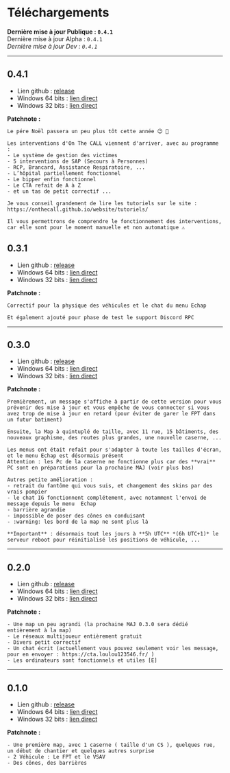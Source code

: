 # Téléchargements

**Dernière mise à jour Publique : `0.4.1`**  
Dernière mise à jour Alpha : `0.4.1`  
*Dernière mise à jour Dev : `0.4.1`*  

---

## 0.4.1  

- Lien github : [release](https://github.com/OnTheCALL/game/releases/tag/v0.4.1)  
- Windows 64 bits : [lien direct](https://github.com/OnTheCALL/game/releases/download/v0.4.1/Alpha.0.4.1._64.23-12-2018.zip)  
- Windows 32 bits : [lien direct](https://github.com/OnTheCALL/game/releases/download/v0.4.1/Alpha.0.4.1.x86.23-12-2018.zip)  

**Patchnote :**  

```
Le pére Noël passera un peu plus tôt cette année 😉 🎄 

Les interventions d'On The CALL viennent d'arriver, avec au programme : 
- Le système de gestion des victimes
- 5 interventions de SAP (Secours à Personnes)
- RCP, Brancard, Assistance Respiratoire, ...
- L’hôpital partiellement fonctionnel
- Le bipper enfin fonctionnel
- Le CTA refait de A à Z
- et un tas de petit correctif ...

Je vous conseil grandement de lire les tutoriels sur le site : https://onthecall.github.io/website/tutoriels/

Il vous permettrons de comprendre le fonctionnement des interventions, car elle sont pour le moment manuelle et non automatique ⚠️ 
```

## 0.3.1

- Lien github : [release](https://github.com/OnTheCALL/game/releases/tag/v0.3.1)  
- Windows 64 bits : [lien direct](https://github.com/OnTheCALL/game/releases/download/v0.3.1/Alpha.0.3.1._64.01-12-2018.zip)  
- Windows 32 bits : [lien direct](https://github.com/OnTheCALL/game/releases/download/v0.3.1/Alpha.0.3.1.x86.01-12-2018.zip)  

**Patchnote :**  

```
Correctif pour la physique des véhicules et le chat du menu Echap

Et également ajouté pour phase de test le support Discord RPC
```

---

## 0.3.0

- Lien github : [release](https://github.com/OnTheCALL/game/releases/tag/v0.3.0)  
- Windows 64 bits : [lien direct](https://github.com/OnTheCALL/game/releases/download/v0.3.0/Alpha.0.3.0._64.01-12-2018.zip)  
- Windows 32 bits : [lien direct](https://github.com/OnTheCALL/game/releases/download/v0.3.0/Alpha.0.3.0.x86.01-12-2018.zip)  

**Patchnote :**  

```
Premièrement, un message s'affiche à partir de cette version pour vous prévenir des mise à jour et vous empêche de vous connecter si vous avez trop de mise à jour en retard (pour éviter de garer le FPT dans un futur batiment)

Ensuite, la Map à quintuplé de taille, avec 11 rue, 15 bâtiments, des nouveaux graphisme, des routes plus grandes, une nouvelle caserne, ...

Les menus ont était refait pour s'adapter à toute les tailles d'écran, et le menu Echap est désormais présent
Attention : les Pc de la caserne ne fonctionne plus car des **vrai** PC sont en préparations pour la prochaine MAJ (voir plus bas)

Autres petite amélioration :
- retrait du fantôme qui vous suis, et changement des skins par des vrais pompier
- le chat IG fonctionnent complétement, avec notamment l'envoi de message depuis le menu  Echap
- barrière agrandie
- impossible de poser des cônes en conduisant
- :warning: les bord de la map ne sont plus là

**Important** : désormais tout les jours à **5h UTC** *(6h UTC+1)* le serveur reboot pour réinitialisé les positions de véhicule, ...
```

---

## 0.2.0

- Lien github : [release](https://github.com/OnTheCALL/game/releases/tag/v0.2.0)  
- Windows 64 bits : [lien direct](https://github.com/OnTheCALL/game/releases/download/v0.2.0/alpha.0.2.build_64_bit.1-11-2018.zip)  
- Windows 32 bits : [lien direct](https://github.com/OnTheCALL/game/releases/download/v0.2.0/alpha.0.2.build_universal.1-11-2018.zip)  

**Patchnote :**  

```
- Une map un peu agrandi (la prochaine MAJ 0.3.0 sera dédié entièrement à la map)
- Le réseaux multijoueur entièrement gratuit
- Divers petit correctif
- Un chat écrit (actuellement vous pouvez seulement voir les message, pour en envoyer : https://cta.loulou123546.fr/ )
- Les ordinateurs sont fonctionnels et utiles [E]
```

---

## 0.1.0

- Lien github : [release](https://github.com/OnTheCALL/game/releases/tag/v0.1.0-alpha)  
- Windows 64 bits : [lien direct](https://github.com/OnTheCALL/game/releases/download/v0.1.0-alpha/alpha.0.1.build_64_bit.28-10-2018.zip)  
- Windows 32 bits : [lien direct](https://github.com/OnTheCALL/game/releases/download/v0.1.0-alpha/alpha.0.1.build_universal.28-10-2018.zip)  

**Patchnote :**  

```
- Une première map, avec 1 caserne ( taille d'un CS ), quelques rue, un début de chantier et quelques autres surprise
- 2 Véhicule : Le FPT et le VSAV
- Des cônes, des barrières
```
